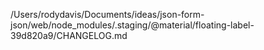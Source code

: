 /Users/rodydavis/Documents/ideas/json-form-json/web/node_modules/.staging/@material/floating-label-39d820a9/CHANGELOG.md